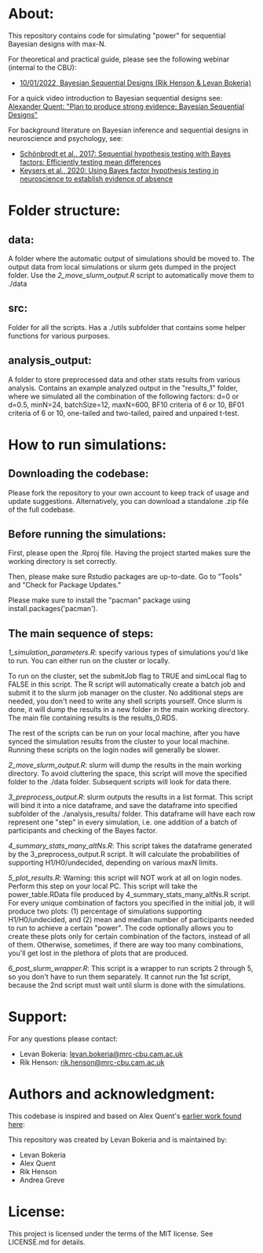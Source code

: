 # About: 

This repository contains code for simulating "power" for sequential Bayesian designs with max-N. 

For theoretical and practical guide, please see the following webinar (internal to the CBU):
- [10/01/2022, Bayesian Sequential Designs (Rik Henson & Levan Bokeria)](https://portal.mrc-cbu.cam.ac.uk/sslvpn/PT/http://intranet.mrc-cbu.cam.ac.uk/home/mmm-talks/)

For a quick video introduction to Bayesian sequential designs see: [Alexander Quent: "Plan to produce strong evidence: Bayesian Sequential Designs"](https://www.youtube.com/watch?v=FGaxLQ_o8D4)

For background literature on Bayesian inference and sequential designs in neuroscience and psychology, see: 

- [Schönbrodt et al., 2017:  Sequential hypothesis testing with Bayes factors: Efficiently testing mean differences]( 10.1037/met0000061)
- [Keysers et al., 2020: Using Bayes factor hypothesis testing in neuroscience to establish evidence of absence](https://doi.org/10.1038/s41593-020-0660-4)

# Folder structure: 

## data:
A folder where the automatic output of simulations should be moved to. The output data from local simulations or slurm gets dumped in the project folder. Use the _2_move_slurm_output.R_ script to automatically move them to ./data

## src:
Folder for all the scripts. Has a ./utils subfolder that contains some helper functions for various purposes.

## analysis_output:
A folder to store preprocessed data and other stats results from various analysis. Contains an example analyzed output in the "results_1" folder, where we simulated all the combination of the following factors: d=0 or d=0.5, minN=24, batchSize=12, maxN=600, BF10 criteria of 6 or 10, BF01 criteria of 6 or 10, one-tailed and two-tailed, paired and unpaired t-test.

# How to run simulations:

## Downloading the codebase:

Please fork the repository to your own account to keep track of usage and update suggestions. Alternatively, you can download a standalone .zip file of the full codebase. 

## Before running the simulations:

First, please open the .Rproj file. Having the project started makes sure the working directory is set correctly.

Then, please make sure Rstudio packages are up-to-date. Go to "Tools" and "Check for Package Updates."

Please make sure to install the "pacman" package using install.packages('pacman').

## The main sequence of steps:

_1_simulation_parameters.R_: specify various types of simulations you'd like to run. You can either run on the cluster or locally.

To run on the cluster, set the submitJob flag to TRUE and simLocal flag to FALSE in this script. The R script will automatically create a batch job and submit it to the slurm job manager on the cluster. No additional steps are needed, you don't need to write any shell scripts yourself. Once slurm is done, it will dump the results in a new folder in the main working directory. The main file containing results is the results_0.RDS.

The rest of the scripts can be run on your local machine, after you have synced the simulation results from the cluster to your local machine. Running these scripts on the login nodes will generally be slower. 

_2_move_slurm_output.R_: slurm will dump the results in the main working directory. To avoid cluttering the space, this script will move the specified folder to the ./data folder. Subsequent scripts will look for data there. 

_3_preprocess_output.R_: slurm outputs the results in a list format. This script will bind it into a nice dataframe, and save the dataframe into specified subfolder of the ./analysis_results/ folder. This dataframe will have each row represent one "step" in every simulation, i.e. one addition of a batch of participants and checking of the Bayes factor.

_4_summary_stats_many_altNs.R_: This script takes the dataframe generated by the 3_preprocess_output.R script. It will calculate the probabilities of supporting H1/H0/undecided, depending on various maxN limits.

_5_plot_results.R_: Warning: this script will NOT work at all on login nodes. Perform this step on your local PC. This script will take the power_table.RData file produced by 4_summary_stats_many_altNs.R script. For every unique combination of factors you specified in the initial job, it will produce two plots: (1) percentage of simulations supporting H1/H0/undecided, and (2) mean and median number of participants needed to run to achieve a certain "power".
The code optionally allows you to create these plots only for certain combination of the factors, instead of all of them. Otherwise, sometimes, if there are way too many combinations, you'll get lost in the plethora of plots that are produced.

_6_post_slurm_wrapper.R_: This script is a wrapper to run scripts 2 through 5, so you don't have to run them separately. It cannot run the 1st script, because the 2nd script must wait until slurm is done with the simulations.

# Support:

For any questions please contact:

- Levan Bokeria: levan.bokeria@mrc-cbu.cam.ac.uk
- Rik Henson: rik.henson@mrc-cbu.cam.ac.uk

# Authors and acknowledgment:

This codebase is inspired and based on Alex Quent's [earlier work found here](https://github.com/JAQuent/bayesianSequentialDesign):

This repository was created by Levan Bokeria and is maintained by:

- Levan Bokeria
- Alex Quent
- Rik Henson
- Andrea Greve

# License: 

This project is licensed under the terms of the MIT license. See LICENSE.md for details.
